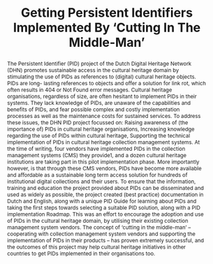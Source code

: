 ---
abstract: "The Persistent Identifier (PID) project of the Dutch Digital Heritage Network
  (DHN) promotes sustainable access in the cultural heritage domain by stimulating
  the use of PIDs as references to (digital) cultural heritage objects. PIDs are long-
  lasting references to objects and offer a solution for link rot, which often results
  in 404 or Not Found error messages.\nCultural heritage organisations, regardless
  of size, are often hesitant to implement PIDs in their systems. They lack knowledge
  of PIDs, are unaware of the capabilities and benefits of PIDs, and fear possible
  complex and costly implementation processes as well as the maintenance costs for
  sustained services.\nTo address these issues, the DHN PID project focussed on:\n
  Raising awareness of (the importance of) PIDs in cultural heritage organisations,\n
  Increasing knowledge regarding the use of PIDs within cultural heritage,\n Supporting
  the technical implementation of PIDs in cultural heritage collection management
  systems.\nAt the time of writing, four vendors have implemented PIDs in the collection
  management systems (CMS) they provide1, and a dozen cultural heritage institutions
  are taking part in this pilot implementation phase. More importantly however, is
  that through these CMS vendors, PIDs have become more available and affordable as
  a sustainable long term access solution for hundreds of institutional digital collections
  and their users. To ensure that the information, training and education the project
  provided about PIDs can be disseminated and used as widely as possible, the project
  created (best practice) documentation in Dutch and English, along with a unique
  PID Guide for learning about PIDs and taking the first steps towards selecting a
  suitable PID solution, along with a PID implementation Roadmap. This was an effort
  to encourage the adoption and use of PIDs in the cultural heritage domain, by utilising
  their existing collection management system vendors.\nThe concept of ‘cutting in
  the middle-man’ – cooperating with collection management system vendors and supporting
  the implementation of PIDs in their products – has proven extremely successful,
  and the outcomes of this project may help cultural heritage initiatives in other
  countries to get PIDs implemented in their organisations too."
creators:
- van Veenendaal, Remco
- Ras, Marcel
- Dangerfield, Marie Claire
date: null
document_url: https://services.phaidra.univie.ac.at/api/object/o:931104/download
grand_parent: iPRES
institutions: []
keywords:
- kyoto
landing_page_url: https://phaidra.univie.ac.at/o:931104
language: eng
layout: publication
license: CC BY-SA 4.0 International
notes_url: null
parent: iPRES 2017
presentation_url: null
publication_type: paper
size: 352423
source_name: iPRES
title: Getting Persistent Identifiers Implemented By ‘Cutting In The Middle-Man’
year: 2017
---
